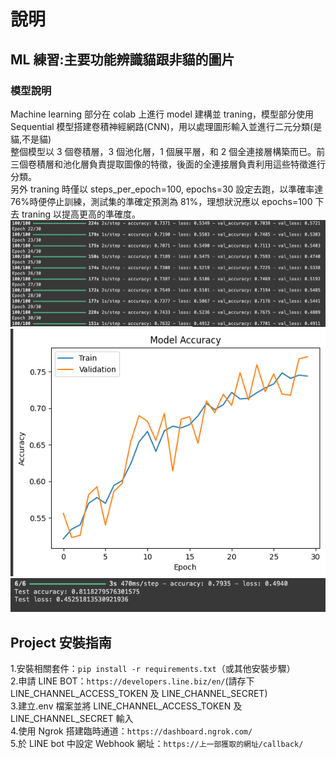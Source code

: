 # 說明

## ML 練習:主要功能辨識貓跟非貓的圖片

### 模型說明

Machine learning 部分在 colab 上進行 model 建構並 traning，模型部分使用 Sequential 模型搭建卷積神經網路(CNN)，用以處理圖形輸入並進行二元分類(是貓,不是貓)<br>
整個模型以 3 個卷積層，3 個池化層，1 個展平層，和 2 個全連接層構築而已。前三個卷積層和池化層負責提取圖像的特徵，後面的全連接層負責利用這些特徵進行分類。<br>
另外 traning 時僅以 steps_per_epoch=100, epochs=30 設定去跑，以準確率達 76%時便停止訓練，測試集的準確定預測為 81%，理想狀況應以 epochs=100 下去 traning 以提高更高的準確度。<br>
![Traning過程](./img/traning.png)
![Model Accuracy](./img/model_accuracy.png)
![測試集準確率預測](./img/test_acc.png)

## Project 安裝指南

1.安裝相關套件：`pip install -r requirements.txt`（或其他安裝步驟） <br> 2.申請 LINE BOT：`https://developers.line.biz/en/`(請存下 LINE_CHANNEL_ACCESS_TOKEN 及 LINE_CHANNEL_SECRET) <br> 3.建立.env 檔案並將 LINE_CHANNEL_ACCESS_TOKEN 及 LINE_CHANNEL_SECRET 輸入 <br> 4.使用 Ngrok 搭建臨時通道：`https://dashboard.ngrok.com/` <br> 5.於 LINE bot 中設定 Webhook 網址：`https://上一部獲取的網址/callback/`
